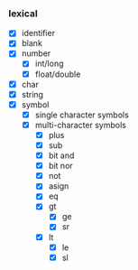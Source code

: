 ### lexical

- [x] identifier
- [x] blank
- [x] number
  - [x] int/long
  - [x] float/double
- [x] char
- [x] string
- [x] symbol
  - [x] single character symbols
  - [x] multi-character symbols
    - [x] plus
    - [x] sub
    - [x] bit and
    - [x] bit nor
    - [x] not
    - [x] asign
    - [x] eq
    - [x] gt
      - [x] ge
      - [x] sr
    - [x] lt
      - [x] le
      - [x] sl